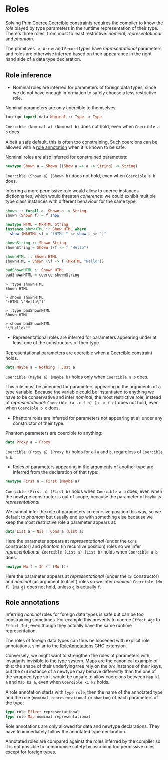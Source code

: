 # Roles

Solving [Prim.Coerce.Coercible](https://pursuit.purescript.org/builtins/docs/Prim.Coerce#t:Coercible) constraints requires the compiler to know the _role_ played by type parameters in the runtime representation of their type. There's three roles, from most to least restrictive: _nominal_, _representational_ and _phantom_.

The primitives `->`, `Array` and `Record` types have _representational_ parameters and roles are otherwise inferred based on their appearance in the right hand side of a data type declaration.

## Role inference

* Nominal roles are inferred for parameters of foreign data types, since we do not have enough information to safely choose a less restrictive role.

Nominal parameters are only coercible to themselves:

```purescript
foreign import data Nominal :: Type -> Type
```

`Coercible (Nominal a) (Nominal b)` does not hold, even when `Coercible a b` does.

Albeit a safe default, this is often too constraining. Such coercions can be allowed with a [role annotation](#role-annotations) when it is known to be safe.

Nominal roles are also inferred for constrained parameters:

```purescript
newtype Shown a = Shown ((Show a => a -> String) -> String)
```

`Coercible (Shown a) (Shown b)` does not hold, even when `Coercible a b` does.

Inferring a more permissive role would allow to coerce instances dictionnaries, which would threaten _coherence_: we could exhibit multiple type class instances with different behaviour for the same type.

```purescript
shown :: forall a. Shown a -> String
shown (Shown f) = f show

newtype HTML = MkHTML String
instance showHTML :: Show HTML where
  show (MkHTML s) = "(HTML " <> show s <> ")"

shownString :: Shown String
shownString = Shown (\f -> f "Hello")

shownHTML :: Shown HTML
shownHTML = Shown (\f -> f (MkHTML "Hello"))

badShownHTML :: Shown HTML
badShownHTML = coerce shownString
```

```
> :type shownHTML
Shown HTML

> shown shownHTML
"(HTML \"Hello\")"

> :type badShownHTML
Shown HTML

> shown badShownHTML
"\"Hello\""
```

* Representational roles are inferred for parameters appearing under at least one of the constructors of their type.

Representational parameters are coercible when a Coercible constraint holds.

```purescript
data Maybe a = Nothing | Just a
```

`Coercible (Maybe a) (Maybe b)` holds only when `Coercible a b` does.

This rule must be amended for parameters appearing in the arguments of a type variable. Because the variable could be instantiated to anything we have to be conservative and infer _nominal_, the most restrictive role, instead of _representational_: `Coercible (a -> f b) (a -> f c)` does not hold, even when `Coercible b c` does.

* Phantom roles are inferred for parameters not appearing at all under any constructor of their type.

Phantom parameters are coercible to anything:

```purescript
data Proxy a = Proxy
```

`Coercible (Proxy a) (Proxy b)` holds for all `a` and `b`, regardless of `Coercible a b`.

* Roles of parameters appearing in the arguments of another type are inferred from the declaration of that type:

```purescript
newtype First a = First (Maybe a)
```

`Coercible (First a) (First b)` holds when `Coercible a b` does, even when the newtype constructor is out of scope, because the parameter of `Maybe` is _representational_.

We cannot infer the role of parameters in recursive position this way, so we default to _phantom_ but usually end up with something else because we keep the most restrictive role a parameter appears at:

```purescript
data List a = Nil | Cons a (List a)
```

Here the parameter appears at _representational_ (under the `Cons` constructor) and _phantom_ (in recursive position) roles so we infer _representational_: `Coercible (List a) (List b)` holds when `Coercible a b` does.

```purescript
newtype Mu f = In (f (Mu f))
```

Here the parameter appears at _representational_ (under the `In` constructor) and _nominal_ (as argument to itself) roles so we infer _nominal_: `Coercible (Mu f) (Mu g)` does not hold, unless `g` is actually `f`.

## Role annotations

Inferring _nominal_ roles for foreign data types is safe but can be too constraining sometimes. For example this prevents to coerce `Effect Age` to `Effect Int`, even though they actually have the same runtime representation.

The roles of foreign data types can thus be loosened with explicit role annotations, similar to the [RoleAnnotations](https://downloads.haskell.org/~ghc/latest/docs/html/users_guide/glasgow_exts.html#role-annotations) GHC extension.

Conversely, we might want to strengthen the roles of parameters with invariants invisible to the type system. Maps are the canonical example of this: the shape of their underlying tree rely on the `Ord` instance of their keys, but the `Ord` instance of a newtype may behave differently than the one of the wrapped type so it would be unsafe to allow coercions between `Map k1 a` and `Map k2 a`, even when `Coercible k1 k2` holds.

A role annotation starts with `type role`, then the name of the annotated type and the role (`nominal`, `representational` or `phantom`) of each parameters of the type:

```purescript
type role Effect representational
type role Map nominal representational
```

Role annotations are only allowed for data and newtype declarations. They have to immediately follow the annotated type declaration.

Annotated roles are compared against the roles inferred by the compiler so it is not possible to compromise safety by ascribing too permissive roles, except for foreign types.
